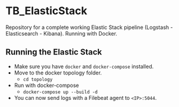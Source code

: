 # TB_ElasticStack
Repository for a complete working Elastic Stack pipeline (Logstash - Elasticsearch - Kibana). Running with Docker.

## Running the Elastic Stack

- Make sure you have `docker` and `docker-compose` installed.
- Move to the docker topology folder.
    - `cd topology`
- Run with docker-compose
    - `docker-compose up --build -d`
- You can now send logs with a Filebeat agent to `<IP>:5044`.
